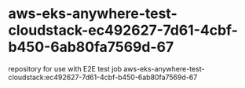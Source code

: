 # aws-eks-anywhere-test-cloudstack-ec492627-7d61-4cbf-b450-6ab80fa7569d-67
repository for use with E2E test job aws-eks-anywhere-test-cloudstack:ec492627-7d61-4cbf-b450-6ab80fa7569d-67
